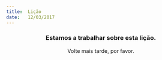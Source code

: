 ```yaml
---
title:  Lição
date:   12/03/2017
---
```


### <center>Estamos a trabalhar sobre esta lição.</center>
<center>Volte mais tarde, por favor.</center>